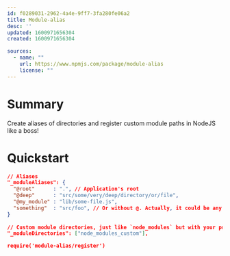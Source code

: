 ```yaml
---
id: f0289031-2962-4a4e-9ff7-3fa280fe06a2
title: Module-alias
desc: ''
updated: 1600971656304
created: 1600971656304

sources:
  - name: ""
    url: https://www.npmjs.com/package/module-alias
    license: ""
---
```


# Summary

Create aliases of directories and register custom module paths in NodeJS like a boss!

# Quickstart

```json
// Aliases
"_moduleAliases": {
  "@root"      : ".", // Application's root
  "@deep"      : "src/some/very/deep/directory/or/file",
  "@my_module" : "lib/some-file.js",
  "something"  : "src/foo", // Or without @. Actually, it could be any string
}
 
// Custom module directories, just like `node_modules` but with your private modules (optional)
"_moduleDirectories": ["node_modules_custom"],

require('module-alias/register')
```